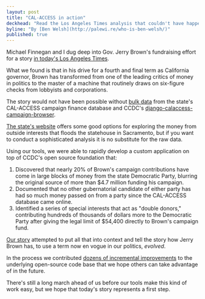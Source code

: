 ```yaml
---
layout: post
title: "CAL-ACCESS in action"
deckhead: "Read the Los Angeles Times analysis that couldn't have happened without our open-source tools"
byline: "By [Ben Welsh](http://palewi.re/who-is-ben-welsh/)"
published: true
---
```


Michael Finnegan and I dug deep into Gov. Jerry Brown's fundraising effort for a story [in today's Los Angeles Times](http://www.latimes.com/local/politics/la-me-pol-brown-money-20141031-story.html#page=1).

What we found is that in his drive for a fourth and final term as California governor, Brown has transformed from one of the leading critics of money in politics to the master of a machine that routinely draws on six-figure checks from lobbyists and corporations.

The story would not have been possible without [bulk data](http://www.sos.ca.gov/prd/cal-access/) from the state's CAL-ACCESS campaign finance database and CCDC's [django-calaccess-campaign-browser](http://django-calaccess-campaign-browser.californiacivicdata.org/en/latest/).

[The state's website](http://cal-access.ss.ca.gov/) offers some good options for exploring the money from outside interests that floods the statehouse in Sacramento, but if you want to conduct a sophisticated analysis it is no substitute for the raw data.

Using our tools, we were able to rapidly develop a custom application on top of CCDC's open source foundation that:

1. Discovered that nearly 20% of Brown's campaign contributions have come in large blocks of money from the state Democratic Party, blurring the original source of more than $4.7 million funding his campaign.
2. Documented that no other gubernatorial candidate of either party has had so much money passed on from a party since the CAL-ACCESS database came online.
3. Identified a series of special interests that act as "double donors," contributing hundreds of thousands of dollars more to the Democratic Party after giving the legal limit of $54,400 directly to Brown's campaign fund.

[Our story]((http://www.latimes.com/local/politics/la-me-pol-brown-money-20141031-story.html#page=1)) attempted to put all that into context and tell the story how Jerry Brown has, to use a term now en vogue in our politics, _evolved_.

In the process we contributed [dozens of incremental improvements](https://github.com/california-civic-data-coalition/django-calaccess-campaign-browser/pulse/monthly) to the underlying open-source code base that we hope others can take advantage of in the future. 

There's still a long march ahead of us before our tools make this kind of work easy, but we hope that today's story represents a first step.
